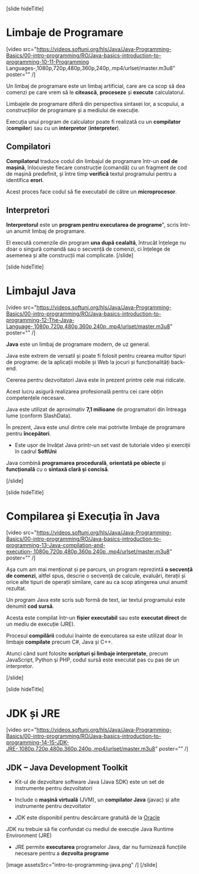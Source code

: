 [slide hideTitle]
# Limbaje de Programare

[video src="https://videos.softuni.org/hls/Java/Java-Programming-Basics/00-intro-programming/RO/Java-basics-introduction-to-programming-10-11-Programming Languages-,1080p,720p,480p,360p,240p,.mp4/urlset/master.m3u8" poster="" /]

Un limbaj de programare este un limbaj artificial, care are ca scop să dea comenzi pe care vrem să le **citească**, **proceseze** și **execute** calculatorul.

Limbajele de programare diferă din perspectiva sintaxei lor, a scopului, a construcțiilor de programare și a mediului de execuție.  

Execuția unui program de calculator poate fi realizată cu un **compilator** (**compiler**) sau cu un **interpretor** (**interpreter**).

## Compilatori
**Compilatorul** traduce codul din limbajul de programare într-un **cod de mașină**, înlocuiește fiecare construcție (comandă) cu un fragment de cod de mașină predefinit, și între timp **verifică** textul programului pentru a identifica **erori**.

Acest proces face codul să fie executabil de către un **microprocesor**.

## Interpretori
**Interpretorul** este un **program pentru executarea de programe**", scris într-un anumit limbaj de programare. 

El execută comenzile din program **una după cealaltă**, întrucât înțelege nu doar o singură comandă sau o secvență de comenzi, ci înțelege de asemenea și alte construcții mai complicate.
[/slide]

[slide hideTitle]
# Limbajul Java

[video src="https://videos.softuni.org/hls/Java/Java-Programming-Basics/00-intro-programming/RO/Java-basics-introduction-to-programming-12-The-Java-Language-,1080p,720p,480p,360p,240p,.mp4/urlset/master.m3u8" poster="" /]

**Java** este un limbaj de programare modern, de uz general.

Java este extrem de versatil și poate fi folosit pentru crearea multor tipuri de programe: de la aplicații mobile și Web la jocuri și funcționalități back-end.

Cererea pentru dezvoltatori Java este în prezent printre cele mai ridicate. 

Acest lucru asigură realizarea profesională pentru cei care obțin competențele necesare. 

Java este utilizat de aproximativ **7,1 milioane** de programatori din întreaga lume (conform SlashData). 

În prezent, Java este unul dintre cele mai potrivite limbaje de programare pentru **începători**. 

* Este ușor de învățat Java printr-un set vast de tutoriale video și exerciții în cadrul **SoftUni**

Java combină **programarea procedurală**, **orientată pe obiecte** și **funcțională** cu o **sintaxă clară și concisă**.

[/slide]

[slide hideTitle]
# Compilarea și Execuția în Java

[video src="https://videos.softuni.org/hls/Java/Java-Programming-Basics/00-intro-programming/RO/Java-basics-introduction-to-programming-13-Java-compilation-and-execution-,1080p,720p,480p,360p,240p,.mp4/urlset/master.m3u8" poster="" /]

Așa cum am mai menționat și pe parcurs, un program reprezintă **o secvență de comenzi**, altfel spus, descrie o secvență de calcule, evaluări, iterații și orice alte tipuri de operații similare, care au ca scop atingerea unui anumit rezultat.

Un program Java este scris sub formă de text, iar textul programului este denumit **cod sursă**. 

Acesta este compilat într-un **fișier executabil** sau este **executat direct** de un mediu de execuție (JRE).

Procesul **compilării** codului înainte de executarea sa este utilizat doar în limbaje **compilate** precum C#, Java și C++. 

Atunci când sunt folosite **scripturi și limbaje interpretate**, precum JavaScript, Python și PHP, codul sursă este executat pas cu pas de un interpretor.

[/slide]

[slide hideTitle]

# JDK și JRE

[video src="https://videos.softuni.org/hls/Java/Java-Programming-Basics/00-intro-programming/RO/Java-basics-introduction-to-programming-14-15-JDK-JRE-,1080p,720p,480p,360p,240p,.mp4/urlset/master.m3u8" poster="" /]

## JDK – Java Development Toolkit

* Kit-ul de dezvoltare software Java (Java SDK) este un set de instrumente pentru dezvoltatori

* Include o **mașină virtuală** (JVM), un **compilator Java** (javac) și alte instrumente pentru dezvoltator

* JDK este disponibil pentru descărcare gratuită de la [Oracle](https://www.oracle.com/technetwork/java/javase/downloads/)

JDK nu trebuie să fie confundat cu mediul de execuție Java Runtime Environment (JRE)

* JRE permite **executarea** programelor Java, dar nu furnizează funcțiile necesare pentru a **dezvolta programe**

[image assetsSrc="intro-to-programming-java.png" /]
[/slide]
